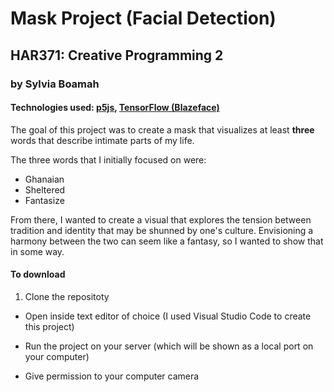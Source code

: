 # Mask Project (Facial Detection)
## HAR371: Creative Programming 2
### by Sylvia Boamah

#### Technologies used: [p5js](https://p5js.org/), [TensorFlow (Blazeface)](https://www.npmjs.com/package/@tensorflow-models/blazeface) 

The goal of this project was to create a mask that visualizes at least **three** words that describe intimate parts of my life.

The three words that I initially focused on were:
* Ghanaian
* Sheltered
* Fantasize 

From there, I wanted to create a visual that explores the tension between tradition and identity that may be shunned by one's culture. Envisioning a harmony between the two can seem like a fantasy, so I wanted to show that in some way. 

#### To download
1. Clone the repositoty 
* Open inside text editor of choice (I used Visual Studio Code to create this project)
+ Run the project on your server (which will be shown as a local port on your computer)
- Give permission to your computer camera


